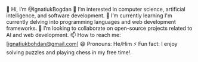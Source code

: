 👋 Hi, I’m @IgnatiukBogdan
👀 I’m interested in computer science, artificial intelligence, and software development.
🌱 I’m currently learning I'm currently delving into programming languages and web development frameworks.
💞️ I’m looking to collaborate on open-source projects related to AI and web development.
📫 How to reach me: [ignatiukbohdan@gmail.com]
😄 Pronouns: He/Him
⚡ Fun fact: I enjoy solving puzzles and playing chess in my free time!.

<!---
IgnatiukBogdan/IgnatiukBogdan is a ✨ special ✨ repository because its `README.md` (this file) appears on your GitHub profile.
You can click the Preview link to take a look at your changes.
--->
